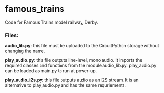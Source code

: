 # famous_trains
Code for Famous Trains model railway, Derby.

### Files:

**audio_lib.py**: this file must be uploaded to the CircuitPython storage without changing the name.

**play_audio.py**: this file outputs line-level, mono audio. It imports the required classes and functions from the module audio_lib.py. play_audio.py can be loaded as main.py to run at power-up.

**play_audio_i2s.py**: this file outputs audio as an I2S stream. It is an alternative to play_audio.py and has the same requriements.
